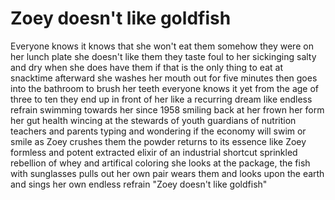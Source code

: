 # Zoey doesn't like goldfish

Everyone knows it
knows that she won't eat them
somehow they were on her lunch plate
she doesn't like them
they taste foul to her
sickinging salty and dry
when she does have them
if that is the only thing to eat at snacktime
afterward she washes her mouth out for five minutes
then goes into the bathroom to brush her teeth
everyone knows it
yet from the age of three to ten
they end up in front of her
like a recurring dream
like endless refrain
swimming towards her since 1958
smiling back
at her frown
her form
her gut health
wincing at the stewards of youth
guardians of nutrition 
teachers and parents typing and wondering
if the economy will swim
or smile
as Zoey crushes them
the powder returns
to its essence
like Zoey formless and potent
extracted elixir of an industrial shortcut
sprinkled rebellion of whey and artifical coloring
she looks at the package, the fish with sunglasses
pulls out her own pair
wears them and looks upon the earth
and sings her own
endless refrain
"Zoey doesn't like goldfish"




